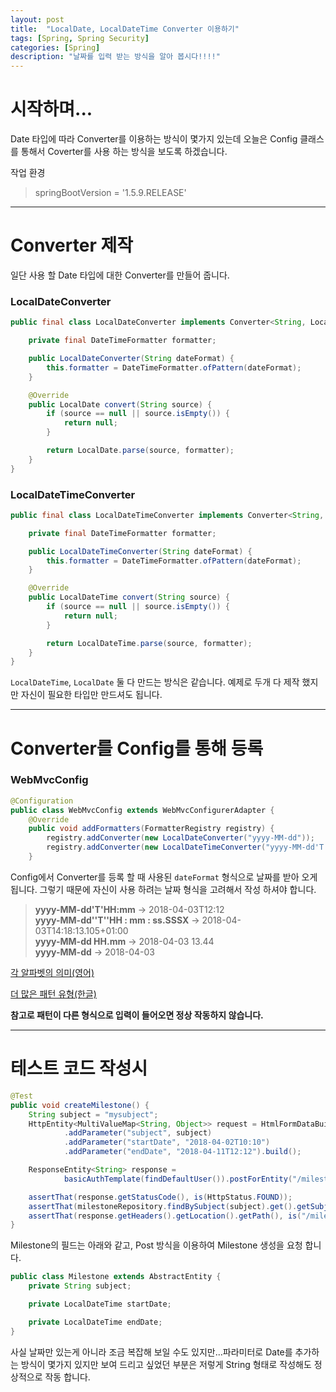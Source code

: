 ```yaml
---
layout: post
title:  "LocalDate, LocalDateTime Converter 이용하기"
tags: [Spring, Spring Security]
categories: [Spring]
description: "날짜를 입력 받는 방식을 알아 봅시다!!!!"
---
```


시작하며...  
==========  

Date 타입에 따라 Converter를 이용하는 방식이 몇가지 있는데 오늘은 Config 클래스를 통해서 Coverter를 사용 하는 방식을 보도록 하겠습니다.

작업 환경  
> springBootVersion = '1.5.9.RELEASE'  

---

Converter 제작   
==============  

일단 사용 할 Date 타입에 대한 Converter를 만들어 줍니다.  

### LocalDateConverter  

```java
public final class LocalDateConverter implements Converter<String, LocalDate> {

    private final DateTimeFormatter formatter;

    public LocalDateConverter(String dateFormat) {
        this.formatter = DateTimeFormatter.ofPattern(dateFormat);
    }

    @Override
    public LocalDate convert(String source) {
        if (source == null || source.isEmpty()) {
            return null;
        }

        return LocalDate.parse(source, formatter);
    }
}
```  

### LocalDateTimeConverter  

```java
public final class LocalDateTimeConverter implements Converter<String, LocalDateTime> {

    private final DateTimeFormatter formatter;

    public LocalDateTimeConverter(String dateFormat) {
        this.formatter = DateTimeFormatter.ofPattern(dateFormat);
    }

    @Override
    public LocalDateTime convert(String source) {
        if (source == null || source.isEmpty()) {
            return null;
        }

        return LocalDateTime.parse(source, formatter);
    }
}
```  

`LocalDateTime`, `LocalDate` 둘 다 만드는 방식은 같습니다. 예제로 두개 다 제작 했지만 자신이 필요한 타입만 만드셔도 됩니다.  

---

Converter를 Config를 통해 등록   
============================

### WebMvcConfig  

```java
@Configuration
public class WebMvcConfig extends WebMvcConfigurerAdapter {
	@Override
	public void addFormatters(FormatterRegistry registry) {
		registry.addConverter(new LocalDateConverter("yyyy-MM-dd"));
		registry.addConverter(new LocalDateTimeConverter("yyyy-MM-dd'T'HH:mm"));
	}
```  

Config에서 Converter를 등록 할 때 사용된 `dateFormat` 형식으로 날짜를 받아 오게 됩니다. 그렇기 때문에 자신이 사용 하려는 날짜 형식을 고려해서 작성 하셔야 합니다.  

> **yyyy-MM-dd'T'HH:mm** -> 2018-04-03T12:12  
> **yyyy-MM-dd''T''HH : mm : ss.SSSX** -> 2018-04-03T14:18:13.105+01:00  
> **yyyy-MM-dd HH.mm** -> 2018-04-03 13.44  
> **yyyy-MM-dd** ->	2018-04-03

[각 알파벳의 의미(영어)](http://www.java2s.com/Tutorials/Java/Java_Format/0030__Java_Date_Format_Symbol.htm)  

[더 많은 패턴 유형(한글)](https://www.ibm.com/support/knowledgecenter/ko/SSHEB3_3.3.2/com.ibm.tap.doc_3.3.2/loc_topics/c_custom_date_formats.html)  

**참고로 패턴이 다른 형식으로 입력이 들어오면 정상 작동하지 않습니다.**  

---

테스트 코드 작성시  
===============

```java
@Test
public void createMilestone() {
	String subject = "mysubject";
	HttpEntity<MultiValueMap<String, Object>> request = HtmlFormDataBuilder.urlEncodedForm()
			.addParameter("subject", subject)
			.addParameter("startDate", "2018-04-02T10:10")
			.addParameter("endDate", "2018-04-11T12:12").build();

	ResponseEntity<String> response =
			basicAuthTemplate(findDefaultUser()).postForEntity("/milestones", request, String.class);

	assertThat(response.getStatusCode(), is(HttpStatus.FOUND));
	assertThat(milestoneRepository.findBySubject(subject).get().getSubject(), is(subject));
	assertThat(response.getHeaders().getLocation().getPath(), is("/milestones/list"));
}
```

Milestone의 필드는 아래와 같고, Post 방식을 이용하여 Milestone 생성을 요청 합니다.   

```java
public class Milestone extends AbstractEntity {
	private String subject;

	private LocalDateTime startDate;

	private LocalDateTime endDate;
}
```  

사실 날짜만 있는게 아니라 조금 복잡해 보일 수도 있지만...파라미터로 Date를 추가하는 방식이 몇가지 있지만 보여 드리고 싶었던 부분은 저렇게 String 형태로 작성해도 정상적으로 작동 합니다.  
